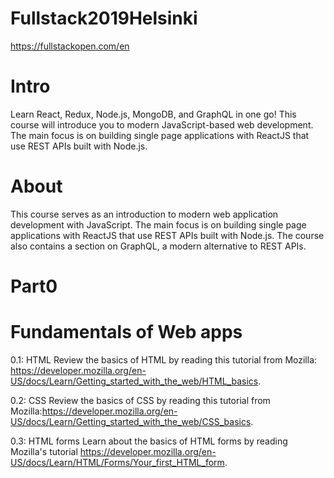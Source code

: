 # Fullstack2019Helsinki
https://fullstackopen.com/en

# Intro

Learn React, Redux, Node.js, MongoDB, and GraphQL in one go! This course will introduce you to modern JavaScript-based web development. The main focus is on building single page applications with ReactJS that use REST APIs built with Node.js.

# About

This course serves as an introduction to modern web application development with JavaScript. The main focus is on building single page applications with ReactJS that use REST APIs built with Node.js. The course also contains a section on GraphQL, a modern alternative to REST APIs.

# Part0 
# Fundamentals of Web apps

0.1: HTML
Review the basics of HTML by reading this tutorial from Mozilla: https://developer.mozilla.org/en-US/docs/Learn/Getting_started_with_the_web/HTML_basics.

0.2: CSS
Review the basics of CSS by reading this tutorial from Mozilla:https://developer.mozilla.org/en-US/docs/Learn/Getting_started_with_the_web/CSS_basics.

0.3: HTML forms
Learn about the basics of HTML forms by reading Mozilla's tutorial https://developer.mozilla.org/en-US/docs/Learn/HTML/Forms/Your_first_HTML_form.


